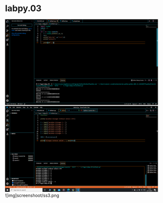 # labpy.03
![Gambar 1](screenshoot/ss1.png)
![Gambar 2](screenshoot/ss2.png)
![img]screenshoot/ss3.png